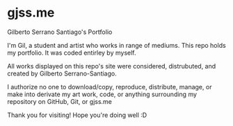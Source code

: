# gjss.me
Gilberto Serrano Santiago's Portfolio

I'm Gil, a student and artist who works in range of mediums.
This repo holds my portfolio. It was coded entirley by myself.

All works displayed on this repo's site were considered,
distrubuted, and created by Gilberto Serrano-Santiago.

I authorize no one to download/copy, reproduce, distribute, manage, or
make into derivate my art work, code, or anything surrounding my
repository on GitHub, Git, or gjss.me

Thank you for visiting!
Hope you're doing well :D
